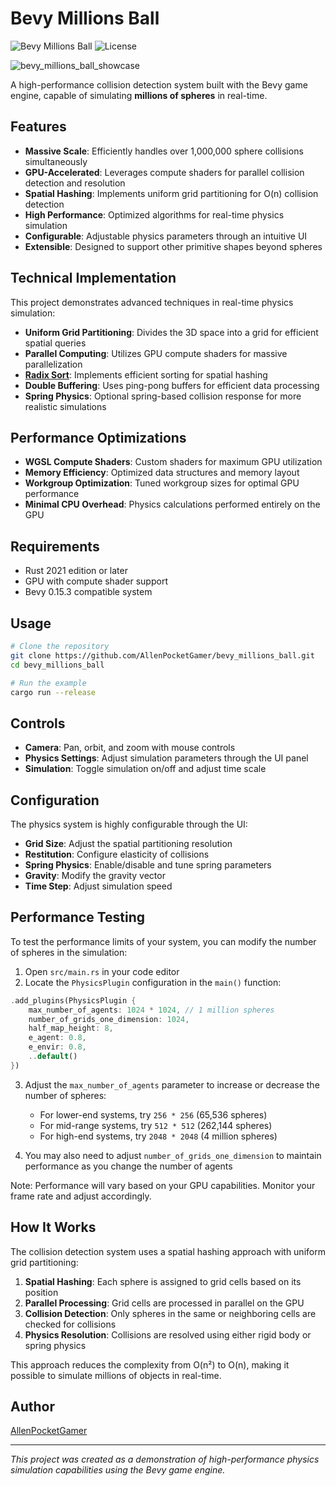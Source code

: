 # Bevy Millions Ball

![Bevy Millions Ball](https://img.shields.io/badge/Bevy-0.15.3-blue)
![License](https://img.shields.io/badge/license-MIT-green)

![bevy_millions_ball_showcase](./assets/videos/bevy_millions_ball_showcase.gif)

A high-performance collision detection system built with the Bevy game engine, capable of simulating **millions of spheres** in real-time.

## Features

- **Massive Scale**: Efficiently handles over 1,000,000 sphere collisions simultaneously
- **GPU-Accelerated**: Leverages compute shaders for parallel collision detection and resolution
- **Spatial Hashing**: Implements uniform grid partitioning for O(n) collision detection
- **High Performance**: Optimized algorithms for real-time physics simulation
- **Configurable**: Adjustable physics parameters through an intuitive UI
- **Extensible**: Designed to support other primitive shapes beyond spheres

## Technical Implementation

This project demonstrates advanced techniques in real-time physics simulation:

- **Uniform Grid Partitioning**: Divides the 3D space into a grid for efficient spatial queries
- **Parallel Computing**: Utilizes GPU compute shaders for massive parallelization
- **[Radix Sort](https://github.com/AllenPocketGamer/bevy_radix_sort)**: Implements efficient sorting for spatial hashing
- **Double Buffering**: Uses ping-pong buffers for efficient data processing
- **Spring Physics**: Optional spring-based collision response for more realistic simulations

## Performance Optimizations

- **WGSL Compute Shaders**: Custom shaders for maximum GPU utilization
- **Memory Efficiency**: Optimized data structures and memory layout
- **Workgroup Optimization**: Tuned workgroup sizes for optimal GPU performance
- **Minimal CPU Overhead**: Physics calculations performed entirely on the GPU

## Requirements

- Rust 2021 edition or later
- GPU with compute shader support
- Bevy 0.15.3 compatible system

## Usage

```bash
# Clone the repository
git clone https://github.com/AllenPocketGamer/bevy_millions_ball.git
cd bevy_millions_ball

# Run the example
cargo run --release
```

## Controls

- **Camera**: Pan, orbit, and zoom with mouse controls
- **Physics Settings**: Adjust simulation parameters through the UI panel
- **Simulation**: Toggle simulation on/off and adjust time scale

## Configuration

The physics system is highly configurable through the UI:

- **Grid Size**: Adjust the spatial partitioning resolution
- **Restitution**: Configure elasticity of collisions
- **Spring Physics**: Enable/disable and tune spring parameters
- **Gravity**: Modify the gravity vector
- **Time Step**: Adjust simulation speed

## Performance Testing

To test the performance limits of your system, you can modify the number of spheres in the simulation:

1. Open `src/main.rs` in your code editor
2. Locate the `PhysicsPlugin` configuration in the `main()` function:

```rust
.add_plugins(PhysicsPlugin {
    max_number_of_agents: 1024 * 1024, // 1 million spheres
    number_of_grids_one_dimension: 1024,
    half_map_height: 8,
    e_agent: 0.8,
    e_envir: 0.8,
    ..default()
})
```

3. Adjust the `max_number_of_agents` parameter to increase or decrease the number of spheres:
   - For lower-end systems, try `256 * 256` (65,536 spheres)
   - For mid-range systems, try `512 * 512` (262,144 spheres)
   - For high-end systems, try `2048 * 2048` (4 million spheres)

4. You may also need to adjust `number_of_grids_one_dimension` to maintain performance as you change the number of agents

Note: Performance will vary based on your GPU capabilities. Monitor your frame rate and adjust accordingly.

## How It Works

The collision detection system uses a spatial hashing approach with uniform grid partitioning:

1. **Spatial Hashing**: Each sphere is assigned to grid cells based on its position
2. **Parallel Processing**: Grid cells are processed in parallel on the GPU
3. **Collision Detection**: Only spheres in the same or neighboring cells are checked for collisions
4. **Physics Resolution**: Collisions are resolved using either rigid body or spring physics

This approach reduces the complexity from O(n²) to O(n), making it possible to simulate millions of objects in real-time.

## Author

[AllenPocketGamer](https://github.com/AllenPocketGamer)

---

*This project was created as a demonstration of high-performance physics simulation capabilities using the Bevy game engine.*

